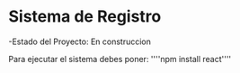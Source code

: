 <h1> Sistema de Registro</h1>

-Estado del Proyecto: En construccion

Para ejecutar el sistema debes poner:
''''npm install react''''

